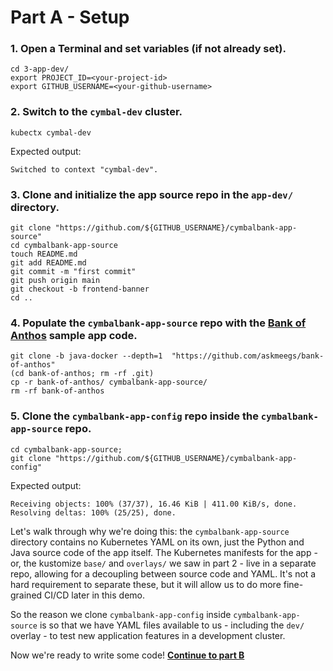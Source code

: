 
# Part A - Setup  

### 1. **Open a Terminal and set variables (if not already set).**

```
cd 3-app-dev/
export PROJECT_ID=<your-project-id>
export GITHUB_USERNAME=<your-github-username>
```

### 2. **Switch to the `cymbal-dev` cluster.**

```
kubectx cymbal-dev
```

Expected output: 

```
Switched to context "cymbal-dev".
```

### 3. **Clone and initialize the app source repo** in the `app-dev/` directory.

```
git clone "https://github.com/${GITHUB_USERNAME}/cymbalbank-app-source"
cd cymbalbank-app-source 
touch README.md 
git add README.md
git commit -m "first commit"
git push origin main
git checkout -b frontend-banner
cd .. 
```

### 4. **Populate the `cymbalbank-app-source` repo with the [Bank of Anthos](https://github.com/googlecloudplatform/bank-of-anthos) sample app code.**

```
git clone -b java-docker --depth=1  "https://github.com/askmeegs/bank-of-anthos"
(cd bank-of-anthos; rm -rf .git) 
cp -r bank-of-anthos/ cymbalbank-app-source/ 
rm -rf bank-of-anthos 
```

### 5. **Clone the `cymbalbank-app-config` repo inside the `cymbalbank-app-source` repo.**

```
cd cymbalbank-app-source; 
git clone "https://github.com/${GITHUB_USERNAME}/cymbalbank-app-config"
```

Expected output: 

```
Receiving objects: 100% (37/37), 16.46 KiB | 411.00 KiB/s, done.
Resolving deltas: 100% (25/25), done.
```

Let's walk through why we're doing this: the `cymbalbank-app-source` directory contains no Kubernetes YAML on its own, just the Python and Java source code of the app itself. The Kubernetes manifests for the app - or, the kustomize `base/` and `overlays/` we saw in part 2 - live in a separate repo, allowing for a decoupling between source code and YAML. It's not a hard requirement to separate these, but it will allow us to do more fine-grained CI/CD later in this demo.

So the reason we clone `cymbalbank-app-config` inside `cymbalbank-app-source` is so that we have YAML files available to us - including the `dev/` overlay - to test new application features in a development cluster. 

Now we're ready to write some code! **[Continue to part B](partB-app-feature.md)**